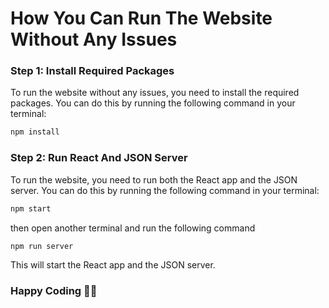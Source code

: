 # How You Can Run The Website Without Any Issues

### Step 1: Install Required Packages

To run the website without any issues, you need to install the required packages. You can do this
by running the following command in your terminal:

```js
npm install
```

### Step 2: Run React And JSON Server

To run the website, you need to run both the React app and the JSON server. You can
do this by running the following command in your terminal:

```js
npm start
```

then open another terminal and run the following command

```js
npm run server
```

This will start the React app and the JSON server.

### Happy Coding 🎉🥇
